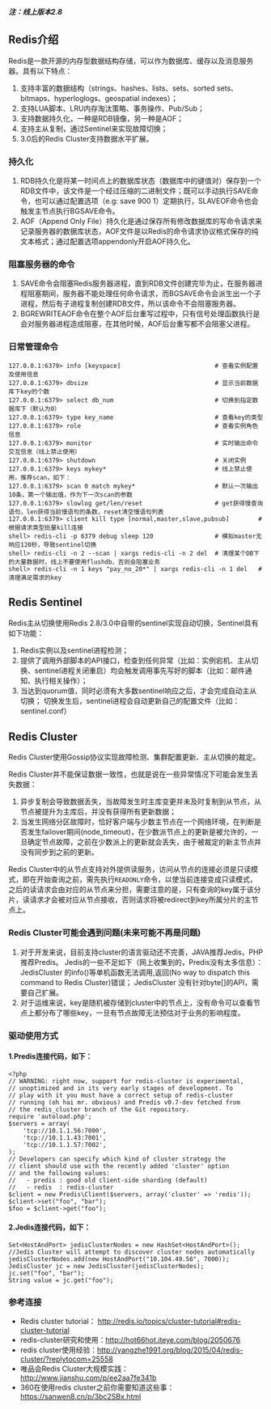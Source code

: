 ***注：线上版本2.8*** 

## Redis介绍

Redis是一款开源的内存型数据结构存储，可以作为数据库、缓存以及消息服务器。具有以下特点：

1. 支持丰富的数据结构（strings、hashes、lists、sets、sorted sets、bitmaps、hyperloglogs、geospatial indexes）；
2. 支持LUA脚本、LRU内存淘汰策略、事务操作、Pub/Sub；
3. 支持数据持久化，一种是RDB镜像，另一种是AOF；
4. 支持主从复制，通过Sentinel来实现故障切换；
5. 3.0后的Redis Cluster支持数据水平扩展。

### 持久化
1. RDB持久化是将某一时间点上的数据库状态（数据库中的键值对）保存到一个RDB文件中，该文件是一个经过压缩的二进制文件；既可以手动执行SAVE命令，也可以通过配置选项（e.g: save 900 1）定期执行，SLAVEOF命令也会触发主节点执行BGSAVE命令。
2. AOF（Append Only File）持久化是通过保存所有修改数据库的写命令请求来记录服务器的数据库状态，AOF文件是以Redis的命令请求协议格式保存的纯文本格式；通过配置选项appendonly开启AOF持久化。

### 阻塞服务器的命令
1. SAVE命令会阻塞Redis服务器进程，直到RDB文件创建完毕为止，在服务器进程阻塞期间，服务器不能处理任何命令请求，而BGSAVE命令会派生出一个子进程，然后有子进程复制创建RDB文件，所以该命令不会阻塞服务器。
2. BGREWRITEAOF命令在整个AOF后台重写过程中，只有信号处理函数执行是会对服务器进程造成阻塞，在其他时候，AOF后台重写都不会阻塞父进程。

### 日常管理命令
```
127.0.0.1:6379> info [keyspace]                          # 查看实例配置及使用信息
127.0.0.1:6379> dbsize                                   # 显示当前数据库下key的个数
127.0.0.1:6379> select db_num                            # 切换到指定数据库下（默认为0）
127.0.0.1:6379> type key_name                            # 查看key的类型
127.0.0.1:6379> role                                     # 查看实例角色信息
127.0.0.1:6379> monitor                                  # 实时输出命令交互信息（线上禁止使用）
127.0.0.1:6379> shutdown                                 # 关闭实例
127.0.0.1:6379> keys mykey*                              # 线上禁止使用，推荐scan，如下：
127.0.0.1:6379> scan 0 match mykey*                      # 默认一次输出10条，第一个输出值，作为下一次scan的参数
127.0.0.1:6379> slowlog get/len/reset                    # get获得慢查询语句，len获得当前慢语句的条数，reset清空慢语句列表
127.0.0.1:6379> client kill type [normal,master,slave,pubsub]        # 根据请求类型批量kill连接
shell> redis-cli -p 6379 debug sleep 120                 # 模拟master无响应120秒，导致sentinel切换
shell> redis-cli -n 2 --scan | xargs redis-cli -n 2 del  # 清理某个DB下的大量数据时，线上不要使用flushdb，否则会阻塞业务
shell> redis-cli -n 1 keys "pay_no_20*" | xargs redis-cli -n 1 del   # 清理满足需求的key
```

## Redis Sentinel

Redis主从切换使用Redis 2.8/3.0中自带的sentinel实现自动切换，Sentinel具有如下功能：

1. Redis实例以及sentinel进程检测；
2. 提供了调用外部脚本的API接口，检查到任何异常（比如：实例宕机、主从切换、sentinel进程关闭重启）均会触发调用事先写好的脚本（比如：邮件通知、执行相关操作）；
3. 当达到quorum值，同时必须有大多数sentinel响应之后，才会完成自动主从切换；
切换发生后，sentinel进程会自动更新自己的配置文件（比如：sentinel.conf）

## Redis Cluster

Redis Cluster使用Gossip协议实现故障检测、集群配置更新、主从切换的裁定。  

Redis Cluster并不能保证数据一致性，也就是说在一些异常情况下可能会发生丢失数据：
1. 异步复制会导致数据丢失，当故障发生时主库变更并未及时复制到从节点，从节点被提升为主库后，并没有获得所有更新数据； 
2. 当发生网络分区故障时，恰好客户端与少数主节点在一个网络环境，在判断是否发生failover期间(node_timeout)，在少数派节点上的更新是被允许的，一旦确定节点故障，之前在少数派上的更新就会丢失，由于被裁定的新主节点并没有同步到之前的更新。   

Redis Cluster中的从节点支持对外提供读服务，访问从节点的连接必须是只读模式，即在开始查询之前，需先执行`READONLY`命令，以使当前连接变成只读模式，之后的读请求会由对应的从节点来分担，需要注意的是，只有查询的key属于该分片，读请求才会被对应从节点接收，否则请求将被redirect到key所属分片的主节点上。  

### Redis Cluster可能会遇到问题(未来可能不再是问题)

1. 对于开发来说，目前支持cluster的语言驱动还不完善，JAVA推荐Jedis，PHP推荐Predis。
Jedis的一些不足如下（网上收集到的，Predis没有太多信息）：
JedisCluster 的info()等单机函数无法调用,返回(No way to dispatch this command to Redis Cluster)错误；
JedisCluster 没有针对byte[]的API，需要自己扩展。
2. 对于运维来说，key是随机被存储到cluster中的节点上，没有命令可以查看节点上都分布了哪些key，一旦有节点故障无法预估对于业务的影响程度。  

### 驱动使用方式

#### 1.Predis连接代码，如下：
```
<?php  
// WARNING: right now, support for redis-cluster is experimental,
// unoptimized and in its very early stages of development. To
// play with it you must have a correct setup of redis-cluster
// running (oh hai mr. obvious) and Predis v0.7-dev fetched from
// the redis_cluster branch of the Git repository.
require 'autoload.php';
$servers = array(
    'tcp://10.1.1.56:7000',
    'tcp://10.1.1.43:7001',
    'tcp://10.1.1.57:7002',
);
// Developers can specify which kind of cluster strategy the
// client should use with the recently added 'cluster' option
// and the following values:
//   - predis : good old client-side sharding (default)
//   - redis  : redis-cluster
$client = new Predis\Client($servers, array('cluster' => 'redis'));
$client->set("foo", "bar");
$foo = $client->get("foo");
```

#### 2.Jedis连接代码，如下：
```
Set<HostAndPort> jedisClusterNodes = new HashSet<HostAndPort>();
//Jedis Cluster will attempt to discover cluster nodes automatically
jedisClusterNodes.add(new HostAndPort("10.104.49.56", 7000));
JedisCluster jc = new JedisCluster(jedisClusterNodes);
jc.set("foo", "bar");
String value = jc.get("foo");
```

### 参考连接

* Redis cluster tutorial： <http://redis.io/topics/cluster-tutorial#redis-cluster-tutorial>
* redis-cluster研究和使用：<http://hot66hot.iteye.com/blog/2050676>
* redis cluster使用经验：<http://yangzhe1991.org/blog/2015/04/redis-cluster/?replytocom=25558>
* 唯品会Redis Cluster大规模实践：<http://www.jianshu.com/p/ee2aa7fe341b>
* 360在使用redis cluster之前你需要知道这些事：<https://sanwen8.cn/p/3bc2SBx.html>

